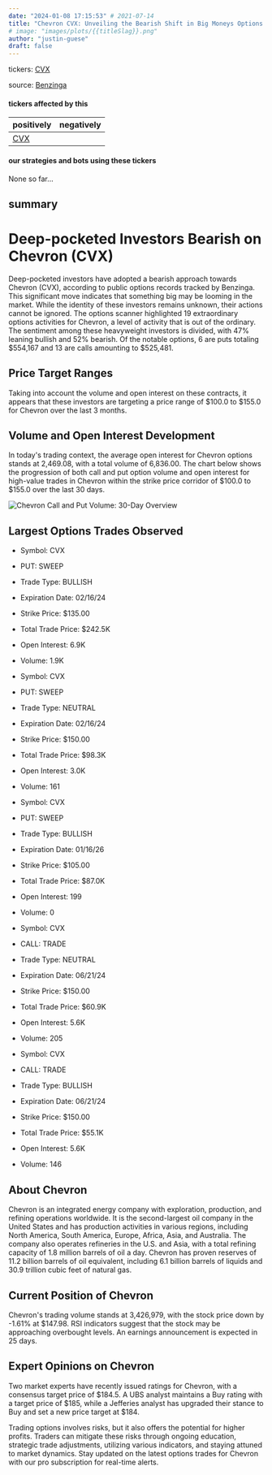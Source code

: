 ```yaml
---
date: "2024-01-08 17:15:53" # 2021-07-14
title: "Chevron CVX: Unveiling the Bearish Shift in Big Moneys Options Play"
# image: "images/plots/{{titleSlag}}.png"
author: "justin-guese"
draft: false
---
```

tickers: <a href='https://finance.yahoo.com/quote/CVX' target='_blank'>CVX</a> 

source: <a href='https://www.benzinga.com/markets/options/24/01/36539294/chevrons-options-a-look-at-what-the-big-money-is-thinking' target='_blank'>Benzinga</a>

#### tickers affected by this

| positively | negatively |
|------------|------------
| <a href='https://finance.yahoo.com/quote/CVX' target='_blank'>CVX</a> |  |

#### our strategies and bots using these tickers

None so far...

## summary

# Deep-pocketed Investors Bearish on Chevron (CVX)

Deep-pocketed investors have adopted a bearish approach towards Chevron (CVX), according to public options records tracked by Benzinga. This significant move indicates that something big may be looming in the market. While the identity of these investors remains unknown, their actions cannot be ignored. The options scanner highlighted 19 extraordinary options activities for Chevron, a level of activity that is out of the ordinary. The sentiment among these heavyweight investors is divided, with 47% leaning bullish and 52% bearish. Of the notable options, 6 are puts totaling $554,167 and 13 are calls amounting to $525,481. 

## Price Target Ranges

Taking into account the volume and open interest on these contracts, it appears that these investors are targeting a price range of $100.0 to $155.0 for Chevron over the last 3 months. 

## Volume and Open Interest Development

In today's trading context, the average open interest for Chevron options stands at 2,469.08, with a total volume of 6,836.00. The chart below shows the progression of both call and put option volume and open interest for high-value trades in Chevron within the strike price corridor of $100.0 to $155.0 over the last 30 days.

![Chevron Call and Put Volume: 30-Day Overview](https://www.example.com/image.jpg)

## Largest Options Trades Observed

- Symbol: CVX
- PUT: SWEEP
- Trade Type: BULLISH
- Expiration Date: 02/16/24
- Strike Price: $135.00
- Total Trade Price: $242.5K
- Open Interest: 6.9K
- Volume: 1.9K

- Symbol: CVX
- PUT: SWEEP
- Trade Type: NEUTRAL
- Expiration Date: 02/16/24
- Strike Price: $150.00
- Total Trade Price: $98.3K
- Open Interest: 3.0K
- Volume: 161

- Symbol: CVX
- PUT: SWEEP
- Trade Type: BULLISH
- Expiration Date: 01/16/26
- Strike Price: $105.00
- Total Trade Price: $87.0K
- Open Interest: 199
- Volume: 0

- Symbol: CVX
- CALL: TRADE
- Trade Type: NEUTRAL
- Expiration Date: 06/21/24
- Strike Price: $150.00
- Total Trade Price: $60.9K
- Open Interest: 5.6K
- Volume: 205

- Symbol: CVX
- CALL: TRADE
- Trade Type: BULLISH
- Expiration Date: 06/21/24
- Strike Price: $150.00
- Total Trade Price: $55.1K
- Open Interest: 5.6K
- Volume: 146

## About Chevron

Chevron is an integrated energy company with exploration, production, and refining operations worldwide. It is the second-largest oil company in the United States and has production activities in various regions, including North America, South America, Europe, Africa, Asia, and Australia. The company also operates refineries in the U.S. and Asia, with a total refining capacity of 1.8 million barrels of oil a day. Chevron has proven reserves of 11.2 billion barrels of oil equivalent, including 6.1 billion barrels of liquids and 30.9 trillion cubic feet of natural gas.

## Current Position of Chevron

Chevron's trading volume stands at 3,426,979, with the stock price down by -1.61% at $147.98. RSI indicators suggest that the stock may be approaching overbought levels. An earnings announcement is expected in 25 days.

## Expert Opinions on Chevron

Two market experts have recently issued ratings for Chevron, with a consensus target price of $184.5. A UBS analyst maintains a Buy rating with a target price of $185, while a Jefferies analyst has upgraded their stance to Buy and set a new price target at $184.

Trading options involves risks, but it also offers the potential for higher profits. Traders can mitigate these risks through ongoing education, strategic trade adjustments, utilizing various indicators, and staying attuned to market dynamics. Stay updated on the latest options trades for Chevron with our pro subscription for real-time alerts.